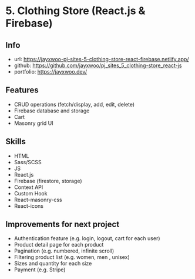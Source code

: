 # 5. Clothing Store (React.js & Firebase)
## Info
- url: https://jayxwoo-pj-sites-5-clothing-store-react-firebase.netlify.app/
- github: https://github.com/jayxwoo/pj_sites_5_clothing-store_react-js
- portfolio: https://jayxwoo.dev/

## Features
- CRUD operations (fetch/display, add, edit, delete)
- Firebase database and storage
- Cart
- Masonry grid UI

## Skills
- HTML
- Sass/SCSS
- JS
- React.js
- Firebase (firestore, storage)
- Context API
- Custom Hook
- React-masonry-css
- React-icons

## Improvements for next project
- Authentication feature (e.g. login, logout, cart for each user)
- Product detail page for each product
- Pagination (e.g. numbered, infinite scroll)
- Filtering product list (e.g. women, men , unisex)
- Sizes and quantity for each size
- Payment (e.g. Stripe)